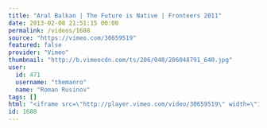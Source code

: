 ```yaml
---
title: "Aral Balkan | The Future is Native | Fronteers 2011"
date: 2013-02-08 21:51:15 00:00
permalink: /videos/1688
source: "https://vimeo.com/30659519"
featured: false
provider: "Vimeo"
thumbnail: "http://b.vimeocdn.com/ts/206/048/206048791_640.jpg"
user:
  id: 471
  username: "themanro"
  name: "Roman Rusinov"
tags: []
html: "<iframe src=\"http://player.vimeo.com/video/30659519\" width=\"1280\" height=\"720\" frameborder=\"0\" webkitAllowFullScreen mozallowfullscreen allowFullScreen></iframe>"
id: 1688
---
```


